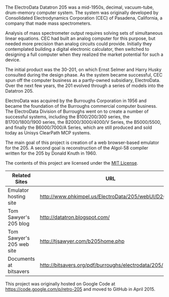 The ElectroData Datatron 205 was a mid-1950s, decimal, vacuum-tube, drum-memory computer system. The system was originally developed by Consolidated Electrodynamics Corporation (CEC) of Pasadena, California, a company that made mass spectrometers.

Analysis of mass spectrometer output requires solving sets of simultaneous linear equations. CEC had built an analog computer for this purpose, but needed more precision than analog circuits could provide. Initially they contemplated building a digital electronic calculator, then switched to designing a full computer when they realized the market potential for such a device.

The initial product was the 30-201, on which Ernst Selmer and Harry Husky consulted during the design phase. As the system became successful, CEC spun off the computer business as a partly-owned subsidiary, ElectroData. Over the next few years, the 201 evolved through a series of models into the Datatron 205.

ElectroData was acquired by the Burroughs Corporation in 1956 and became the foundation of the Burroughs commercial computer business. The ElectroData Division of Burroughs went on to create a number of successful systems, including the B100/200/300 series, the B1700/1800/1900 series, the B2000/3000/4000/V Series, the B5000/5500, and finally the B6000/7000/A Series, which are still produced and sold today as Unisys ClearPath MCP systems.

The main goal of this project is creation of a web browser-based emulator for the 205. A second goal is reconstruction of the Algol-58 compiler written for the 205 by Donald Knuth in 1960.

The contents of this project are licensed under the [MIT License](http://www.opensource.org/licenses/mit-license.php).

| Related Sites | URL |
| ------------- | ----- |
| Emulator hosting site | http://www.phkimpel.us/ElectroData/205/webUI/D205.html |
| Tom Sawyer's 205 blog | http://datatron.blogspot.com/ |
| Tom Sawyer's 205 web site | http://tjsawyer.com/b205home.php |
| Documents at bitsavers | http://bitsavers.org/pdf/burroughs/electrodata/205/ |


This project was originally hosted on Google Code at https://code.google.com/p/retro-205 and moved to GitHub in April 2015.

